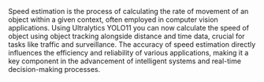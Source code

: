 Speed estimation is the process of calculating the rate of movement of an object within a given context, often employed in computer vision applications. Using Ultralytics YOLO11 you can now calculate the speed of object using object tracking alongside distance and time data, crucial for tasks like traffic and surveillance. The accuracy of speed estimation directly influences the efficiency and reliability of various applications, making it a key component in the advancement of intelligent systems and real-time decision-making processes.

